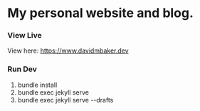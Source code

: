 # My personal website and blog.  

### View Live

View here: https://www.davidmbaker.dev

### Run Dev

1. bundle install
2. bundle exec jekyll serve
3. bundle exec jekyll serve --drafts